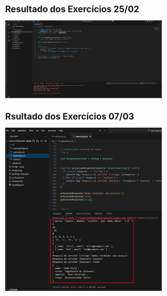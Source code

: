 # Resultado dos Exercícios 25/02
![alt text](image.png)

# Rsultado dos Exercícios 07/03
![alt text](image-1.png)